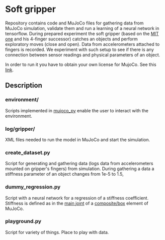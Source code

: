 # Soft gripper 
Repository contains code and MuJoCo files for gathering data from MuJoCo simulation,
validate them and run a learning of a neural network in tensorflow. During prepared experiment the
soft gripper (based on the [MIT one](http://eprints.whiterose.ac.uk/95166/1/homberg2015haptic.pdf) and 
his 4-finger successor) catches an objects and perform exploratory moves (close and open).
Data from accelerometers attached to fingers is recorded. We experiment with such setup to see if there 
is any connection between sensor readings and physical parameters of an object. 

In order to run it you have to obtain your own license for MujoCo. See 
this [link](https://www.roboti.us/license.html).

## Description
### environment/
Scripts implemented in [mujoco_py](https://github.com/openai/mujoco-py) enable the 
user to interact with the environment.

### log/gripper/
XML files needed to run the model in MuJoCo and start the simulation.

### create_dataset.py
Script for generating and gathering data (logs data from accelerometers
 mounted on gripper's fingers) from simulation. During gathering a data a stiffness parameter
 of an object changes from 1e-5 to 1.5,
 
 ### dummy_regression.py
 Script with a neural network for a regression of a stiffness coefficient. Stiffness
 is defined as in the [main joint](http://www.mujoco.org/book/XMLreference.html#composite-joint)
 of a [composite/box](http://www.mujoco.org/book/XMLreference.html#composite)
 element of MuJoCo.
 
 ### playground.py
 Script for variety of things. Place to play with data.